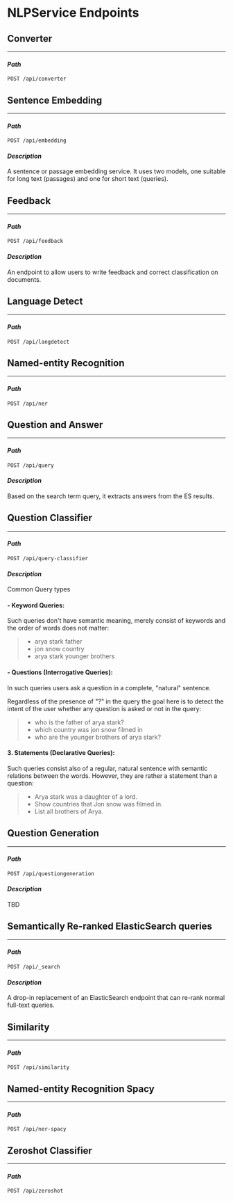 # NLPService Endpoints


## Converter

---
#### *Path*
```textmate
POST /api/converter
```


## Sentence Embedding

---
#### *Path*
```textmate
POST /api/embedding
```
#### *Description*

A sentence or passage embedding service. It uses two models, one suitable for long text (passages) and one for short text (queries).



## Feedback

---
#### *Path*
```textmate
POST /api/feedback
```
#### *Description*

An endpoint to allow users to write feedback and correct classification on documents.


## Language Detect

---
#### *Path*
```textmate
POST /api/langdetect
```


## Named-entity Recognition

---
#### *Path*
```textmate
POST /api/ner
```

## Question and Answer

---
#### *Path*
```textmate
POST /api/query
```
#### *Description*

Based on the search term query, it extracts answers from the ES results.

## Question Classifier

---
#### *Path*
```textmate
POST /api/query-classifier
```
#### *Description*

Common Query types
  #### - Keyword Queries:

  Such queries don't have semantic meaning, merely consist of keywords and the order of words does not matter:

> * arya stark father
> * jon snow country
> * arya stark younger brothers


  #### - Questions (Interrogative Queries):

  In such queries users ask a question in a complete, "natural" sentence.

  Regardless of the presence of "?" in the query the goal here is to detect the
  intent of the user whether any question is asked or not in the query:


 > * who is the father of arya stark?
 > * which country was jon snow filmed in
 > * who are the younger brothers of arya stark?


  #### 3. Statements (Declarative Queries):
  Such queries consist also of a regular, natural sentence with semantic
  relations between the words. However, they are rather a statement than
  a question:
 
 > * Arya stark was a daughter of a lord.
 > * Show countries that Jon snow was filmed in.
 > * List all brothers of Arya.

 
## Question Generation

---
#### *Path*
```textmate
POST /api/questiongeneration
```
#### *Description*

TBD

## Semantically Re-ranked ElasticSearch queries

---
#### *Path*
```textmate
POST /api/_search
```
#### *Description*

 A drop-in replacement of an ElasticSearch endpoint that can re-rank normal full-text queries.


## Similarity

---
#### *Path*
```textmate
POST /api/similarity
```


## Named-entity Recognition Spacy

---
#### *Path*
```textmate
POST /api/ner-spacy
```

## Zeroshot Classifier

---
#### *Path*
```textmate
POST /api/zeroshot
```

